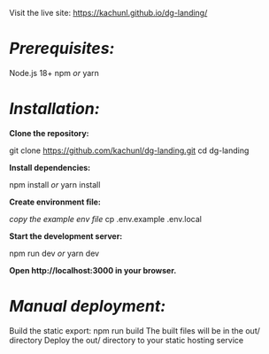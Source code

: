 Visit the live site: https://kachunl.github.io/dg-landing/

# ***Prerequisites:***

Node.js 18+
npm *or* yarn

# ***Installation:***

**Clone the repository:**

git clone https://github.com/kachunl/dg-landing.git
cd dg-landing


**Install dependencies:**

npm install
*or*
yarn install


**Create environment file:**

*copy the example env file*
cp .env.example .env.local


**Start the development server:**

npm run dev
*or*
yarn dev


**Open http://localhost:3000 in your browser.**

# ***Manual deployment:***

Build the static export: npm run build
The built files will be in the out/ directory
Deploy the out/ directory to your static hosting service